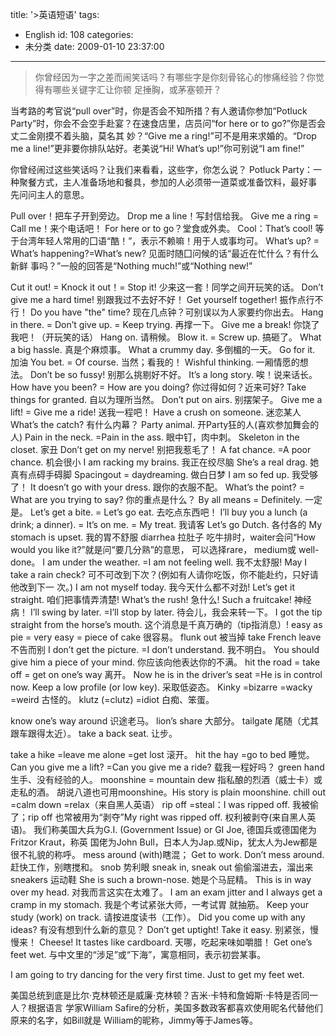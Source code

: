 title: '>英语短语'
tags:
  - English
id: 108
categories:
  - 未分类
date: 2009-01-10 23:37:00
---

>你曾经因为一字之差而闹笑话吗？有哪些字是你刻骨铭心的惨痛经验？你觉得有哪些关键字汇让你顿 足捶胸，或茅塞顿开？

当考路的考官说“pull over”时，你是否会不知所措？有人邀请你参加“Potluck Party”时，你会不会空手赴宴？在速食店里，店员问“for here or to go?”你是否会丈二金刚摸不着头脑，莫名其 妙？“Give me a ring!”可不是用来求婚的。“Drop me a line!”更非要你排队站好。老美说“Hi! What’s up!”你可别说“I am fine!”

你曾经闹过这些笑话吗？让我们来看看，这些字，你怎么说？ Potluck Party：一种聚餐方式，主人准备场地和餐具，参加的人必须带一道菜或准备饮料，最好事 先问问主人的意思。

Pull over！把车子开到旁边。
Drop me a line！写封信给我。
Give me a ring = Call me！来个电话吧！
For here or to go？堂食或外卖。
Cool：That’s cool! 等于台湾年轻人常用的囗语“酷！”，表示不赖嘛！用于人或事均可。
What’s up? = What’s happening?=What’s new? 见面时随囗问候的话“最近在忙什么？有什么新鲜 事吗？”一般的回答是“Nothing much!”或“Nothing new!”

Cut it out! = Knock it out！= Stop it! 少来这一套！同学之间开玩笑的话。
Don’t give me a hard time! 别跟我过不去好不好！
Get yourself together! 振作点行不行！ Do you have "the" time? 现在几点钟？可别误以为人家要约你出去。
Hang in there. = Don’t give up. = Keep trying. 再撑一下。
Give me a break! 你饶了我吧！（开玩笑的话）
Hang on. 请稍候。 Blow it. = Screw up. 搞砸了。
What a big hassle. 真是个麻烦事。
What a crummy day. 多倒楣的一天。
Go for it. 加油 You bet. = Of course. 当然；看我的！
Wishful thinking. 一厢情愿的想法。
Don’t be so fussy! 别那么挑剔好不好。
It’s a long story. 唉！说来话长。
How have you been? = How are you doing? 你过得如何？近来可好?
Take things for granted. 自以为理所当然。
Don’t put on airs. 别摆架子。
Give me a lift! = Give me a ride! 送我一程吧！
Have a crush on someone. 迷恋某人
What’s the catch? 有什么内幕？
Party animal. 开Party狂的人(喜欢参加舞会的人)
Pain in the neck. =Pain in the ass. 眼中钉，肉中刺。
Skeleton in the closet. 家丑
Don’t get on my nerve! 别把我惹毛了！
A fat chance. =A poor chance. 机会很小
I am racking my brains. 我正在绞尽脑
She’s a real drag. 她真有点碍手碍脚
Spacingout = daydreaming. 做白日梦
I am so fed up. 我受够了！
It doesn’t go with your dress. 跟你的衣服不配。
What’s the point? = What are you trying to say? 你的重点是什么？
By all means = Definitely. 一定是。
Let’s get a bite. = Let’s go eat. 去吃点东西吧！
I’ll buy you a lunch (a drink; a dinner). = It’s on me. = My treat. 我请客
Let’s go Dutch. 各付各的
My stomach is upset. 我的胃不舒服
diarrhea 拉肚子
吃牛排时，waiter会问“How would you like it?”就是问“要几分熟”的意思，
可以选择rare， medium或 well-done。
I am under the weather. =I am not feeling well. 我不太舒服!
May I take a rain check? 可不可改到下次？(例如有人请你吃饭，你不能赴约，只好请他改到下一 次。)
I am not myself today. 我今天什么都不对劲!
Let’s get it straight. 咱们把事情弄清楚!
What’s the rush! 急什么!
Such a fruitcake! 神经病！ I’ll swing by later. =I’ll stop by later. 待会儿，我会来转一下。
I got the tip straight from the horse’s mouth. 这个消息是千真万确的（tip指消息）!
easy as pie = very easy = piece of cake 很容易。
flunk out 被当掉
take French leave 不告而别
I don’t get the picture. =I don’t understand. 我不明白。
You should give him a piece of your mind. 你应该向他表达你的不满。
hit the road = take off = get on one’s way 离开。
Now he is in the driver’s seat =He is in control now.
Keep a low profile (or low key). 采取低姿态。
Kinky =bizarre =wacky =weird 古怪的。 klutz (=clutz) =idiot 白痴、笨蛋。

know one’s way around 识途老马。
lion’s share 大部分。
tailgate 尾随（尤其跟车跟得太近）。
take a back seat. 让步。

take a hike =leave me alone =get lost 滚开。
hit the hay =go to bed 睡觉。
Can you give me a lift? =Can you give me a ride? 载我一程好吗？
green hand 生手、没有经验的人。
moonshine = mountain dew 指私酿的烈酒（威士卡）或走私的酒。
胡说八道也可用moonshine。His story is plain moonshine.
chill out =calm down =relax（来自黑人英语）
rip off =steal：I was ripped off. 我被偷了；rip off 也常被用为“剥夺”My right was ripped off. 权利被剥夺(来自黑人英语)。
我们称美国大兵为G.I. (Government Issue) or GI Joe, 德国兵或德国佬为 Fritzor Kraut，称英 国佬为John Bull，日本人为Jap.或Nip，犹太人为Jew都是 很不礼貌的称呼。
mess around (with)瞎混；
Get to work. Don’t mess around. 赶快工作，别瞎搅和。
snob 势利眼
sneak in, sneak out 偷偷溜进去，溜出来 sneakers 运动鞋
She is such a brown-nose. 她是个马屁精。
This is in way over my head. 对我而言这实在太难了。
I am an exam jitter and I always get a cramp in my stomach. 我是个考试紧张大师，一考试胃 就抽筋。
Keep your study (work) on track. 请按进度读书（工作）。
Did you come up with any ideas? 有没有想到什么新的意见？
Don’t get uptight! Take it easy. 别紧张，慢慢来！
Cheese! It tastes like cardboard. 天哪，吃起来味如嚼腊！
Get one’s feet wet. 与中文里的“涉足”或“下海”，寓意相同，表示初尝某事。

I am going to try dancing for the very first time. Just to get my feet wet.

美国总统到底是比尔·克林顿还是威廉·克林顿？吉米·卡特和詹姆斯·卡特是否同一人？根据语言 学家William Safire的分析，美国多数政客都喜欢使用昵名代替他们原来的名字，如Bill就是 William的昵称，Jimmy等于James等。